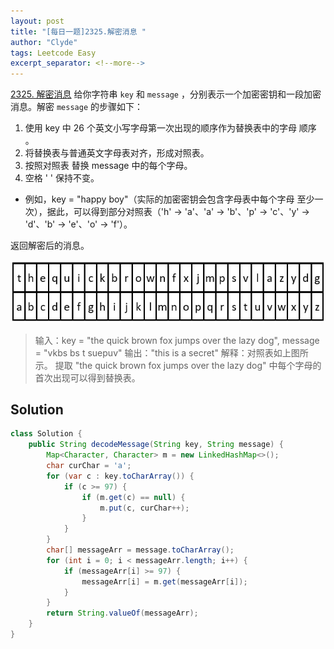 ```yaml
---
layout: post
title: "[每日一题]2325.解密消息 "
author: "Clyde"
tags: Leetcode Easy
excerpt_separator: <!--more-->
---
```


[2325. 解密消息](https://leetcode.cn/problems/decode-the-message/)   给你字符串 `key` 和 `message` ，分别表示一个加密密钥和一段加密消息。解密 `message` 的步骤如下：<!--more--> 

1. 使用 key 中 26 个英文小写字母第一次出现的顺序作为替换表中的字母 顺序 。
2. 将替换表与普通英文字母表对齐，形成对照表。
3. 按照对照表 替换 message 中的每个字母。
4. 空格 ' ' 保持不变。

- 例如，key = "happy boy"（实际的加密密钥会包含字母表中每个字母 至少一次），据此，可以得到部分对照表（'h' -> 'a'、'a' -> 'b'、'p' -> 'c'、'y' -> 'd'、'b' -> 'e'、'o' -> 'f'）。


返回解密后的消息。

![20220201](assets/20220201.jpg)

> 输入：key = "the quick brown fox jumps over the lazy dog", message = "vkbs bs t suepuv"
> 输出："this is a secret"
> 解释：对照表如上图所示。
> 提取 "the quick brown fox jumps over the lazy dog" 中每个字母的首次出现可以得到替换表。

## Solution 

```java
class Solution {
    public String decodeMessage(String key, String message) {
        Map<Character, Character> m = new LinkedHashMap<>();
        char curChar = 'a';
        for (var c : key.toCharArray()) {
            if (c >= 97) {
                if (m.get(c) == null) {
                    m.put(c, curChar++);
                }
            }
        }
        char[] messageArr = message.toCharArray();
        for (int i = 0; i < messageArr.length; i++) {
            if (messageArr[i] >= 97) {
                messageArr[i] = m.get(messageArr[i]);
            }
        }
        return String.valueOf(messageArr);
    }
}
```
